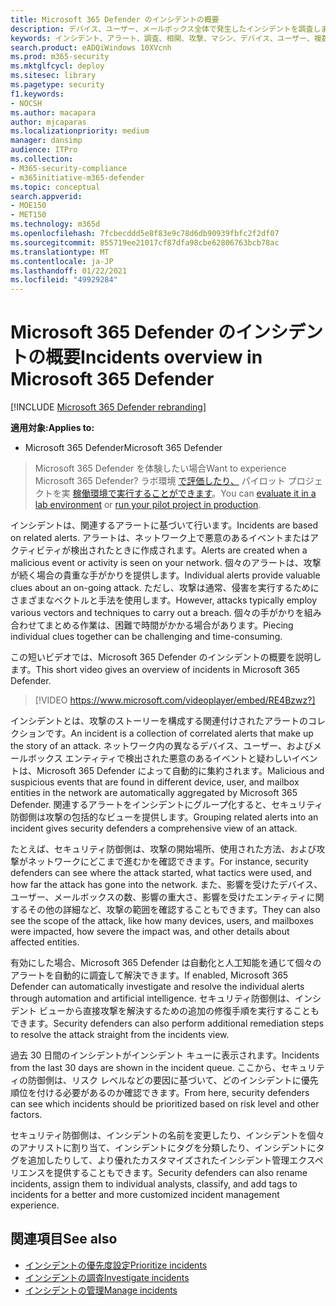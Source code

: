 ```yaml
---
title: Microsoft 365 Defender のインシデントの概要
description: デバイス、ユーザー、メールボックス全体で発生したインシデントを調査します。
keywords: インシデント、アラート、調査、相関、攻撃、マシン、デバイス、ユーザー、複数の ID、ID、メールボックス、メール、365、Microsoft、M365
search.product: eADQiWindows 10XVcnh
ms.prod: m365-security
ms.mktglfcycl: deploy
ms.sitesec: library
ms.pagetype: security
f1.keywords:
- NOCSH
ms.author: macapara
author: mjcaparas
ms.localizationpriority: medium
manager: dansimp
audience: ITPro
ms.collection:
- M365-security-compliance
- m365initiative-m365-defender
ms.topic: conceptual
search.appverid:
- MOE150
- MET150
ms.technology: m365d
ms.openlocfilehash: 7fcbecddd5e8f83e9c78d6db90939fbfc2f2df07
ms.sourcegitcommit: 855719ee21017cf87dfa98cbe62806763bcb78ac
ms.translationtype: MT
ms.contentlocale: ja-JP
ms.lasthandoff: 01/22/2021
ms.locfileid: "49929284"
---
```

# <a name="incidents-overview-in-microsoft-365-defender"></a><span data-ttu-id="61e0e-104">Microsoft 365 Defender のインシデントの概要</span><span class="sxs-lookup"><span data-stu-id="61e0e-104">Incidents overview in Microsoft 365 Defender</span></span>

[!INCLUDE [Microsoft 365 Defender rebranding](../includes/microsoft-defender.md)]


<span data-ttu-id="61e0e-105">**適用対象:**</span><span class="sxs-lookup"><span data-stu-id="61e0e-105">**Applies to:**</span></span>
- <span data-ttu-id="61e0e-106">Microsoft 365 Defender</span><span class="sxs-lookup"><span data-stu-id="61e0e-106">Microsoft 365 Defender</span></span>

> <span data-ttu-id="61e0e-107">Microsoft 365 Defender を体験したい場合</span><span class="sxs-lookup"><span data-stu-id="61e0e-107">Want to experience Microsoft 365 Defender?</span></span> <span data-ttu-id="61e0e-108">ラボ環境 [で評価したり、](https://aka.ms/mtp-trial-lab) パイロット プロジェクトを実 [稼働環境で実行することができます](https://aka.ms/m365d-pilotplaybook)。</span><span class="sxs-lookup"><span data-stu-id="61e0e-108">You can [evaluate it in a lab environment](https://aka.ms/mtp-trial-lab) or [run your pilot project in production](https://aka.ms/m365d-pilotplaybook).</span></span>
>


<span data-ttu-id="61e0e-109">インシデントは、関連するアラートに基づいて行います。</span><span class="sxs-lookup"><span data-stu-id="61e0e-109">Incidents are based on related alerts.</span></span> <span data-ttu-id="61e0e-110">アラートは、ネットワーク上で悪意のあるイベントまたはアクティビティが検出されたときに作成されます。</span><span class="sxs-lookup"><span data-stu-id="61e0e-110">Alerts are created when a malicious event or activity is seen on your network.</span></span> <span data-ttu-id="61e0e-111">個々のアラートは、攻撃が続く場合の貴重な手がかりを提供します。</span><span class="sxs-lookup"><span data-stu-id="61e0e-111">Individual alerts provide valuable clues about an on-going attack.</span></span> <span data-ttu-id="61e0e-112">ただし、攻撃は通常、侵害を実行するためにさまざまなベクトルと手法を使用します。</span><span class="sxs-lookup"><span data-stu-id="61e0e-112">However, attacks typically employ various vectors and techniques to carry out a breach.</span></span> <span data-ttu-id="61e0e-113">個々の手がかりを組み合わせてまとめる作業は、困難で時間がかかる場合があります。</span><span class="sxs-lookup"><span data-stu-id="61e0e-113">Piecing individual clues together can be challenging and time-consuming.</span></span>

<span data-ttu-id="61e0e-114">この短いビデオでは、Microsoft 365 Defender のインシデントの概要を説明します。</span><span class="sxs-lookup"><span data-stu-id="61e0e-114">This short video gives an overview of incidents in Microsoft 365 Defender.</span></span>
<br>

>[!VIDEO https://www.microsoft.com/videoplayer/embed/RE4Bzwz?]

<span data-ttu-id="61e0e-115">インシデントとは、攻撃のストーリーを構成する関連付けされたアラートのコレクションです。</span><span class="sxs-lookup"><span data-stu-id="61e0e-115">An incident is a collection of correlated alerts that make up the story of an attack.</span></span> <span data-ttu-id="61e0e-116">ネットワーク内の異なるデバイス、ユーザー、およびメールボックス エンティティで検出された悪意のあるイベントと疑わしいイベントは、Microsoft 365 Defender によって自動的に集約されます。</span><span class="sxs-lookup"><span data-stu-id="61e0e-116">Malicious and suspicious events that are found in different device, user, and mailbox entities in the network are automatically aggregated by Microsoft 365 Defender.</span></span> <span data-ttu-id="61e0e-117">関連するアラートをインシデントにグループ化すると、セキュリティ防御側は攻撃の包括的なビューを提供します。</span><span class="sxs-lookup"><span data-stu-id="61e0e-117">Grouping related alerts into an incident gives security defenders a comprehensive view of an attack.</span></span> 

<span data-ttu-id="61e0e-118">たとえば、セキュリティ防御側は、攻撃の開始場所、使用された方法、および攻撃がネットワークにどこまで進むかを確認できます。</span><span class="sxs-lookup"><span data-stu-id="61e0e-118">For instance, security defenders can see where the attack started, what tactics were used, and how far the attack has gone into the network.</span></span> <span data-ttu-id="61e0e-119">また、影響を受けたデバイス、ユーザー、メールボックスの数、影響の重大さ、影響を受けたエンティティに関するその他の詳細など、攻撃の範囲を確認することもできます。</span><span class="sxs-lookup"><span data-stu-id="61e0e-119">They can also see the scope of the attack, like how many devices, users, and mailboxes were impacted, how severe the impact was, and other details about affected entities.</span></span>

<span data-ttu-id="61e0e-120">有効にした場合、Microsoft 365 Defender は自動化と人工知能を通じて個々のアラートを自動的に調査して解決できます。</span><span class="sxs-lookup"><span data-stu-id="61e0e-120">If enabled, Microsoft 365 Defender can automatically investigate and resolve the individual alerts through automation and artificial intelligence.</span></span> <span data-ttu-id="61e0e-121">セキュリティ防御側は、インシデント ビューから直接攻撃を解決するための追加の修復手順を実行することもできます。</span><span class="sxs-lookup"><span data-stu-id="61e0e-121">Security defenders can also perform additional remediation steps to resolve the attack straight from the incidents view.</span></span> 

<span data-ttu-id="61e0e-122">過去 30 日間のインシデントがインシデント キューに表示されます。</span><span class="sxs-lookup"><span data-stu-id="61e0e-122">Incidents from the last 30 days are shown in the incident queue.</span></span> <span data-ttu-id="61e0e-123">ここから、セキュリティの防御側は、リスク レベルなどの要因に基づいて、どのインシデントに優先順位を付ける必要があるのか確認できます。</span><span class="sxs-lookup"><span data-stu-id="61e0e-123">From here, security defenders can see which incidents should be prioritized based on risk level and other factors.</span></span> 

<span data-ttu-id="61e0e-124">セキュリティ防御側は、インシデントの名前を変更したり、インシデントを個々のアナリストに割り当て、インシデントにタグを分類したり、インシデントにタグを追加したりして、より優れたカスタマイズされたインシデント管理エクスペリエンスを提供することもできます。</span><span class="sxs-lookup"><span data-stu-id="61e0e-124">Security defenders can also rename incidents, assign them to individual analysts, classify, and add tags to incidents for a better and more customized incident management experience.</span></span>



## <a name="see-also"></a><span data-ttu-id="61e0e-125">関連項目</span><span class="sxs-lookup"><span data-stu-id="61e0e-125">See also</span></span>
- [<span data-ttu-id="61e0e-126">インシデントの優先度設定</span><span class="sxs-lookup"><span data-stu-id="61e0e-126">Prioritize incidents</span></span>](incident-queue.md)
- [<span data-ttu-id="61e0e-127">インシデントの調査</span><span class="sxs-lookup"><span data-stu-id="61e0e-127">Investigate incidents</span></span>](investigate-incidents.md)
- [<span data-ttu-id="61e0e-128">インシデントの管理</span><span class="sxs-lookup"><span data-stu-id="61e0e-128">Manage incidents</span></span>](manage-incidents.md)
